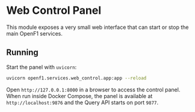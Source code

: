 # Web Control Panel

This module exposes a very small web interface that can start or stop the
main OpenF1 services.

## Running

Start the panel with `uvicorn`:

```bash
uvicorn openf1.services.web_control.app:app --reload
```

Open `http://127.0.0.1:8000` in a browser to access the control panel. When run
inside Docker Compose, the panel is available at `http://localhost:9876` and the
Query API starts on port `9877`.

